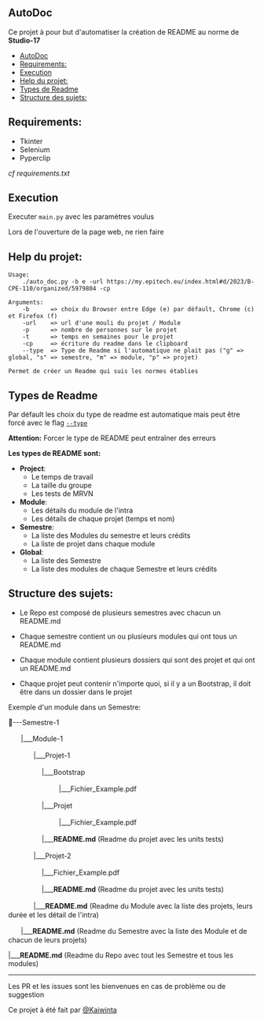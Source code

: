 ## AutoDoc

Ce projet à pour but d'automatiser la création de README au norme de **Studio-17**

- [AutoDoc](#autodoc)
- [Requirements:](#requirements)
- [Execution](#execution)
- [Help du projet:](#help-du-projet)
- [Types de Readme](#types-de-readme)
- [Structure des sujets:](#structure-des-sujets)

## Requirements:

- Tkinter
- Selenium
- Pyperclip

*cf requirements.txt* 

## Execution

Executer `main.py` avec les paramètres voulus

Lors de l'ouverture de la page web, ne rien faire

## Help du projet:


```
Usage:
    ./auto_doc.py -b e -url https://my.epitech.eu/index.html#d/2023/B-CPE-110/organized/5979804 -cp

Arguments:
    -b      => choix du Browser entre Edge (e) par défault, Chrome (c) et Firefox (f)
    -url    => url d'une mouli du projet / Module
    -p      => nombre de personnes sur le projet
    -t      => temps en semaines pour le projet
    -cp     => écriture du readme dans le clipboard
    --type  => Type de Readme si l'automatique ne plait pas ("g" => global, "s" => semestre, "m" => module, "p" => projet)

Permet de créer un Readme qui suis les normes établies
```

## Types de Readme

Par défault les choix du type de readme est automatique mais peut être forcé avec le flag [`--type`](#help-du-projet)

**Attention:** Forcer le type de README peut entraîner des erreurs

**Les types de README sont:**
- **Project**:
  - Le temps de travail
  - La taille du groupe
  - Les tests de MRVN
- **Module**:
  - Les détails du module de l'intra
  - Les détails de chaque projet (temps et nom)
- **Semestre**:
  - La liste des Modules du semestre et leurs crédits
  - La liste de projet dans chaque module
- **Global**:
  - La liste des Semestre
  - La liste des modules de chaque Semestre et leurs crédits

## Structure des sujets:

- Le Repo est composé de plusieurs semestres avec chacun un README.md

- Chaque semestre contient un ou plusieurs modules qui ont tous un README.md

- Chaque module contient plusieurs dossiers qui sont des projet et qui ont un README.md

- Chaque projet peut contenir n'importe quoi, si il y a un Bootstrap, il doit être dans un dossier dans le projet

Exemple d'un module dans un Semestre:

📂---Semestre-1

ㅤㅤ|\_\_\_Module-1

ㅤㅤㅤㅤ|\_\_\_Projet-1

ㅤㅤㅤㅤㅤ  |\_\_\_Bootstrap

ㅤㅤㅤㅤㅤㅤㅤㅤ|\_\_\_Fichier_Example.pdf

ㅤㅤㅤㅤㅤ  |\_\_\_Projet

ㅤㅤㅤㅤㅤㅤㅤㅤ|\_\_\_Fichier_Example.pdf

ㅤㅤㅤㅤㅤ  |\_\_\_**README.md** (Readme du projet avec les units tests)

ㅤㅤㅤㅤ|\_\_\_Projet-2

ㅤㅤㅤㅤㅤ  |\_\_\_Fichier_Example.pdf

ㅤㅤㅤㅤㅤ  |\_\_\_**README.md** (Readme du projet avec les units tests)

ㅤㅤㅤㅤ|\_\_\_**README.md** (Readme du Module avec la liste des projets, leurs durée et les détail de l'intra)

ㅤㅤ|\_\_\_**README.md** (Readme du Semestre avec la liste des Module et de chacun de leurs projets)

|\_\_\_**README.md** (Readme du Repo avec tout les Semestre et tous les modules)

---

Les PR et les issues sont les bienvenues en cas de problème ou de suggestion


Ce projet à été fait par [@Kaiwinta](https://github.com/Kaiwinta)